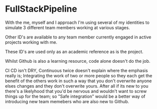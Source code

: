 # FullStackPipeline

With the me, myself and I approach I'm using several of my identities to simulate 3 different team 
members working at various stages.

Other ID's are available to any team member currently engaged in active projects working with me.

These ID's are used only as an academic reference as is the project.

Whilst Github is also a learning resource, code alone doesn't do the job.

CI CD isn't DRY, Continuous twice doesn't explain where the emphasis really is; 
Integrating the work of two or more people so they each
get the benefit of the others work in such a way that you don't overwrite anyone elses changes and they
don't overwrite yours. 
After all if its new to you there's a likelyhood that you'd be nervous and wouldn't
want to screw things up for the team; so "Safe integration" would be a better way of introducing new team memebers
who are also new to Github.
